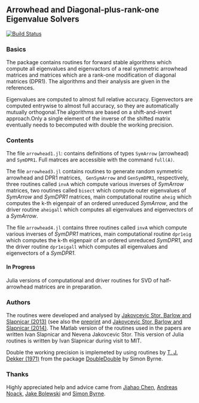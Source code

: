 ## Arrowhead and Diagonal-plus-rank-one Eigenvalue Solvers

[![Build Status](https://travis-ci.org/ivanslapnicar/Arrowhead.jl.svg?branch=master)](https://travis-ci.org/ivanslapnicar/Arrowhead.jl?branch=master)

### Basics

The package contains routines for forward stable algorithms which compute all
eigenvalues and eigenvactors of a real symmetric arrowhead matrices and
matrices which are a rank-one modification of diagonal matrices (DPR1). The
algorithms and their analysis are given in the references. 

Eigenvalues are computed to almost full relative accuracy.  Eigenvectors are
computed entrywise to almost full accuracy, so they are automatically mutually
orthogonal.The algorithms are based on a shift-and-invert approach.Only a
single element of the inverse of the shifted matrix eventually needs to
becomputed with double the working precision. 


### Contents

The file `arrowhead1.jl`: contains definitions of types `SymArrow` (arrowhead) and `SymDPR1`. Full matrces are accessible with the command `full(A)`.

The file `arrowhead3.jl` contains routines to generate random symmetric
arrowhead and DPR1 matrices, ` GenSymArrow` and `GenSymDPR1`, respectively,
three routines called `invA` which compute various inverses of _SymArrow_
matrices, two routines called `bisect` which compute outer eigenvalues of
_SymArrow_ and _SymDPR1_ matrices, main computational routine `aheig` which
computes the k-th eigenpair of an ordered unreduced  _SymArrow_, 
and the driver routine `aheigall` which computes all eigenvalues and
eigenvectors of a _SymArrow_. 

The file `arrowhead4.jl` contains three routines called `invA` which compute
various inverses of _SymDPR1_ matrices, main computational routine `dpr1eig`
which computes the k-th eigenpair of an ordered unreduced _SymDPR1_, 
and the driver routine `dpr1eigall` which computes all eigenvalues and
eigenvectors of a _SymDPR1_. 

#### In Progress

Julia versions of computational and driver routines for SVD of half-arrowhead 
matrices are in preparation.

### Authors

The routines were developed and analysed by [Jakovcevic Stor, Barlow and
Slapnicar (2013)][JSB2013] (see also the [preprint][JSB2013a] and [Jakovcevic
Stor, Barlow and Slapnicar (2014)][JSB2014]. The Matlab version of the
routines used in the papers are written Ivan Slapnicar and Nevena Jakovcevic
Stor. This version of Julia routines is written by Ivan Slapnicar during visit
to MIT. 

Double the working precision is implemeted by using routines by 
[T. J. Dekker (1971)][dekker1971] from the package [DoubleDouble][byrne2014]
by Simon Byrne. 

### Thanks

Highly appreciated help and advice came from [Jiahao Chen][jiahao], 
[Andreas Noack][andreasnoack], [Jake Bolewski][jakebolewski] and 
[Simon Byrne][simonbyrne].   


[JSB2013]: http://www.sciencedirect.com/science/article/pii/S0024379513006265 "Nevena Jakovcevic Stor, Ivan Slapnicar and Jesse L. Barlow, 'Accurate eigenvalue decomposition of real symmetric arrowhead matrices and applications', Linear Algebra and its Applications, to appear, DOI: 10.1016/j.laa.2013.10.007"

[JSB2013a]: http://arxiv.org/abs/1302.7203 "Nevena Jakovcevic Stor, Ivan Slapnicar and Jesse L. Barlow, 'Accurate eigenvalue decomposition of arrowhead matrices and applications', arXiv:1302.7203v3"

[JSB2014]:#1 "Nevena Jakovcevic Stor, Ivan Slapnicar and Jesse L. Barlow, 'Forward stable eigenvalue decomposition of rank-one modifications of diagonal matrices', submitted"

[dekker1971]: http://link.springer.com/article/10.1007%2FBF01397083  "T.J. Dekker (1971) 'A floating-point technique for extending the available precision', Numerische Mathematik, Volume 18, Issue 3, pp 224-242"

[byrne2014]: https://github.com/simonbyrne/DoubleDouble.jl

[jiahao]: https://github.com/jiahao
[andreasnoack]: https://github.com/andreasnoack
[jakebolewski]: https://github.com/jakebolewski
[simonbyrne]: https://github.com/simonbyrne

